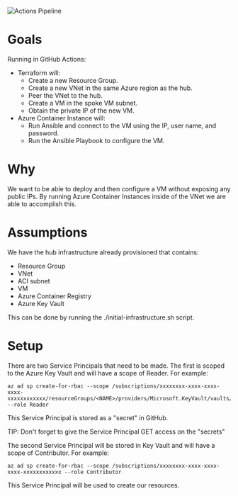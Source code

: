![Actions Pipeline](https://github.com/justin-chizer/ansible-in-aci/workflows/CI/badge.svg)
# Goals
Running in GitHub Actions:

- Terraform will:
    - Create a new Resource Group.
    - Create a new VNet in the same Azure region as the hub.
    - Peer the VNet to the hub.
    - Create a VM in the spoke VM subnet.
    - Obtain the private IP of the new VM.
- Azure Container Instance will:
    - Run Ansible and connect to the VM using the IP, user name, and password.
    - Run the Ansible Playbook to configure the VM.

# Why

We want to be able to deploy and then configure a VM without exposing any public IPs. By running Azure Container Instances inside of the VNet we are able to accomplish this.
# Assumptions

We have the hub infrastructure already provisioned that contains:

- Resource Group
- VNet
- ACI subnet
- VM
- Azure Container Registry
- Azure Key Vault

This can be done by running the ./initial-infrastructure.sh script.


# Setup

There are two Service Principals that need to be made. The first is scoped to the Azure Key Vault and will have a scope of Reader. For example:
```
az ad sp create-for-rbac --scope /subscriptions/xxxxxxxx-xxxx-xxxx-xxxx-xxxxxxxxxxxx/resourceGroups/<NAME>/providers/Microsoft.KeyVault/vaults/<VaultName> --role Reader
```
This Service Principal is stored as a "secret" in GitHub.

TIP: Don't forget to give the Service Principal GET access on the "secrets"

The second Service Principal will be stored in Key Vault and will have a scope of Contributor. For example:
```
az ad sp create-for-rbac --scope /subscriptions/xxxxxxxx-xxxx-xxxx-xxxx-xxxxxxxxxxxx --role Contributor
```
This Service Principal will be used to create our resources.


